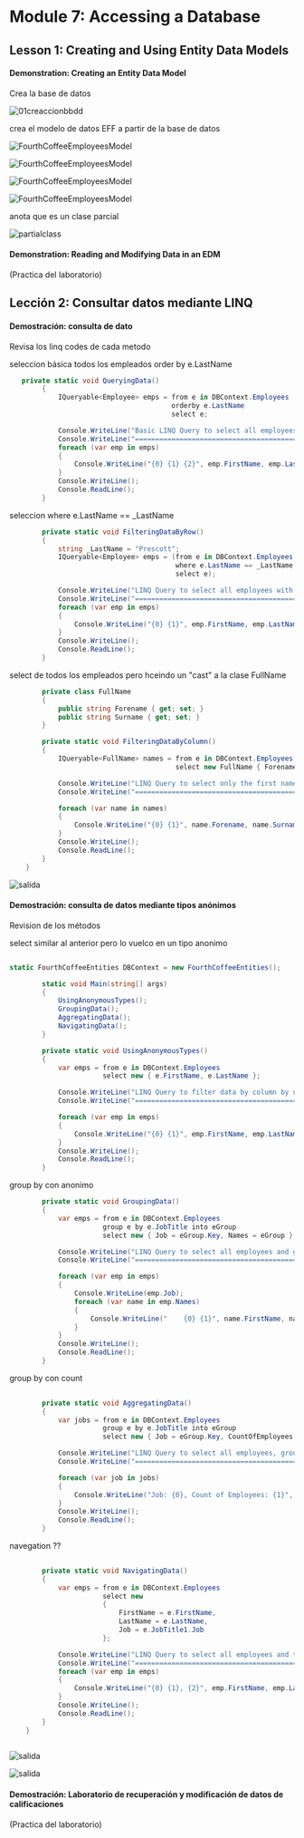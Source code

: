 
# Module 7: Accessing a Database  

##  Lesson 1: Creating and Using Entity Data Models

#### Demonstration: Creating an Entity Data Model


Crea la base de datos

![01creaccionbbdd](./01creaccionbbdd.PNG)  

crea el modelo de datos EFF a partir de la base de datos

![FourthCoffeeEmployeesModel](./02_FourthCoffeeEmployeesModel.PNG)  

![FourthCoffeeEmployeesModel](./03_FourthCoffeeEmployeesModel.PNG)  

![FourthCoffeeEmployeesModel](./04_FourthCoffeeEmployeesModel.PNG)  

![FourthCoffeeEmployeesModel](./05_FourthCoffeeEmployeesModel.PNG)  

anota que es un clase parcial

![partialclass](./06_partialclass.PNG)  

#### Demonstration: Reading and Modifying Data in an EDM

(Practica del laboratorio)


##  Lección 2: Consultar datos mediante LINQ

####  Demostración: consulta de dato

Revisa los linq codes de cada metodo

seleccion básica todos los empleados order by e.LastName

````c#
   private static void QueryingData()
        {
            IQueryable<Employee> emps = from e in DBContext.Employees
                                        orderby e.LastName
                                        select e;

            Console.WriteLine("Basic LINQ Query to select all employees");
            Console.WriteLine("========================================");
            foreach (var emp in emps)
            {
                Console.WriteLine("{0} {1} {2}", emp.FirstName, emp.LastName, DateTime.Parse(emp.DateOfBirth.ToString()).ToShortDateString());
            }
            Console.WriteLine();
            Console.ReadLine();
        }
````
seleccion where e.LastName == _LastName

````c#
        private static void FilteringDataByRow()
        {
            string _LastName = "Prescott";
            IQueryable<Employee> emps = (from e in DBContext.Employees
                                         where e.LastName == _LastName
                                         select e);

            Console.WriteLine("LINQ Query to select all employees with a last name of Prescott");
            Console.WriteLine("===============================================================");
            foreach (var emp in emps)
            {
                Console.WriteLine("{0} {1}", emp.FirstName, emp.LastName);
            }
            Console.WriteLine();
            Console.ReadLine();
        }
````

select de todos los empleados pero hceindo un "cast" a la clase FullName

````c#
        private class FullName
        {
            public string Forename { get; set; }
            public string Surname { get; set; }
        }

        private static void FilteringDataByColumn()
        {
            IQueryable<FullName> names = from e in DBContext.Employees
                                         select new FullName { Forename = e.FirstName, Surname = e.LastName };

            Console.WriteLine("LINQ Query to select only the first name and last name of all employees");
            Console.WriteLine("=======================================================================");

            foreach (var name in names)
            {
                Console.WriteLine("{0} {1}", name.Forename, name.Surname);
            }
            Console.WriteLine();
            Console.ReadLine();
        }
    }
````
![salida](./paso2.PNG)  

####  Demostración: consulta de datos mediante tipos anónimos


Revision de los métodos


select similar al anterior pero lo vuelco en un tipo anonimo
````c#

static FourthCoffeeEntities DBContext = new FourthCoffeeEntities();

        static void Main(string[] args)
        {
            UsingAnonymousTypes();
            GroupingData();
            AggregatingData();
            NavigatingData();
        }

        private static void UsingAnonymousTypes()
        {
            var emps = from e in DBContext.Employees
                       select new { e.FirstName, e.LastName };

            Console.WriteLine("LINQ Query to filter data by column by using anonymous types");
            Console.WriteLine("============================================================");

            foreach (var emp in emps)
            {
                Console.WriteLine("{0} {1}", emp.FirstName, emp.LastName);
            }
            Console.WriteLine();
            Console.ReadLine();
        }
````
group by con anonimo

````c#
        private static void GroupingData()
        {
            var emps = from e in DBContext.Employees
                       group e by e.JobTitle into eGroup
                       select new { Job = eGroup.Key, Names = eGroup };

            Console.WriteLine("LINQ Query to select all employees and group them by their job title id");
            Console.WriteLine("=======================================================================");

            foreach (var emp in emps)
            {
                Console.WriteLine(emp.Job);
                foreach (var name in emp.Names)
                {
                    Console.WriteLine("    {0} {1}", name.FirstName, name.LastName);
                }
            }
            Console.WriteLine();
            Console.ReadLine();
        }

````
group by con count

````c#
		
        private static void AggregatingData()
        {
            var jobs = from e in DBContext.Employees
                       group e by e.JobTitle into eGroup
                       select new { Job = eGroup.Key, CountOfEmployees = eGroup.Count() };

            Console.WriteLine("LINQ Query to select all employees, group them by their job title id, and provide count per job title id");
            Console.WriteLine("========================================================================================================");

            foreach (var job in jobs)
            {
                Console.WriteLine("Job: {0}, Count of Employees: {1}", job.Job, job.CountOfEmployees);
            }
            Console.WriteLine();
            Console.ReadLine();
        }
````
navegation ??

````c#  
  
        private static void NavigatingData()
        {
            var emps = from e in DBContext.Employees
                       select new
                       {
                           FirstName = e.FirstName,
                           LastName = e.LastName,
                           Job = e.JobTitle1.Job
                       };

            Console.WriteLine("LINQ Query to select all employees and their job titles");
            Console.WriteLine("=======================================================");
            foreach (var emp in emps)
            {
                Console.WriteLine("{0} {1}, {2}", emp.FirstName, emp.LastName, emp.Job);
            }
            Console.WriteLine();
            Console.ReadLine();
        }
    }
	
````

![salida](./paso3.PNG) 

![salida](./paso4.PNG)   
	
 
	
####  Demostración: Laboratorio de recuperación y modificación de datos de calificaciones

(Practica del laboratorio)
	
	
    
